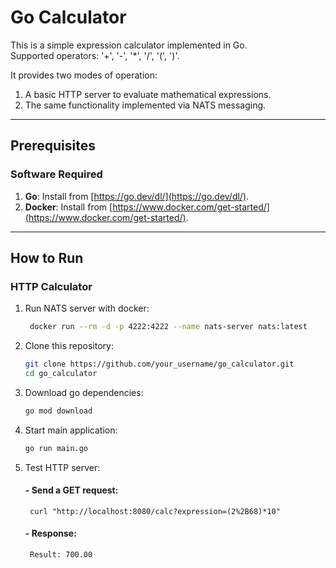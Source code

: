 # Go Calculator

This is a simple expression calculator implemented in Go. <br>
Supported operators: '+', '-', '*', '/', '(', ')'.

It provides two modes of operation:

1. A basic HTTP server to evaluate mathematical expressions.
2. The same functionality implemented via NATS messaging.

---

## Prerequisites

### Software Required

1. **Go**: Install from [https://go.dev/dl/](https://go.dev/dl/).
2. **Docker**: Install from [https://www.docker.com/get-started/](https://www.docker.com/get-started/).

---

## How to Run

### HTTP Calculator

1. Run NATS server with docker:
   ```bash
    docker run --rm -d -p 4222:4222 --name nats-server nats:latest

2. Clone this repository:
   ```bash
   git clone https://github.com/your_username/go_calculator.git
   cd go_calculator

3. Download go dependencies:
    ```bash
    go mod download

4. Start main application:
    ```bash
    go run main.go

5. Test HTTP server:
   #### - Send a GET request:
        curl "http://localhost:8080/calc?expression=(2%2B68)*10"

   #### - Response:
        Result: 700.00